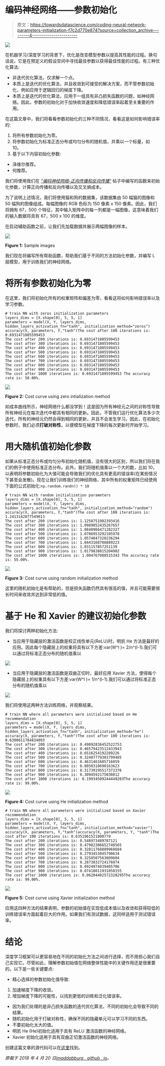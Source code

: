 # 编码神经网络——参数初始化

> 原文：<https://towardsdatascience.com/coding-neural-network-parameters-initialization-f7c2d770e874?source=collection_archive---------4----------------------->

![](img/f6d5d3016b25a7929e64235898b85d9e.png)

在机器学习/深度学习的背景下，优化是改变模型参数以提高其性能的过程。换句话说，它是在预定义的假设空间中寻找最佳参数以获得最佳性能的过程。有三种优化算法:

*   非迭代优化算法，仅求解一个点。
*   本质上是迭代的优化算法，并且收敛到可接受的解决方案，而不管参数初始化，例如应用于逻辑回归的梯度下降。
*   本质上是迭代的优化算法，应用于一组具有非凸损失函数的问题，如神经网络。因此，参数的初始化对于加快收敛速度和降低错误率起着至关重要的作用。

在这篇文章中，我们将看看参数初始化的三种不同情况，看看这是如何影响错误率的:

1.  将所有参数初始化为零。
2.  将参数初始化为标准正态分布或均匀分布的随机值，并乘以一个标量，如 10。
3.  基于以下内容初始化参数:

*   泽维尔推荐。
*   何推荐。

我们将使用我们在 [*“编码神经网络-正向传播和反向传播”*](/coding-neural-network-forward-propagation-and-backpropagtion-ccf8cf369f76) 帖子中编写的函数来初始化参数，计算正向传播和反向传播以及交叉熵成本。

为了说明上述情况，我们将使用猫和狗的数据集，该数据集由 50 幅猫的图像和 50 幅狗的图像组成。每幅图像的 RGB 色标为 150 像素 x 150 像素。因此，我们将拥有 67，500 个特征，其中输入矩阵中的每一列都是一幅图像，这意味着我们的输入数据将具有 67，500 x 100 的维度。

在启动辅助函数之前，让我们先加载数据并展示两幅图像的样本。

![](img/fe809256b66aff2468055759cfc935bf.png)

**Figure 1:** Sample images

我们现在将编写所有帮助函数，帮助我们基于不同的方法初始化参数，并编写 L 层模型，用于训练我们的神经网络。

# 将所有参数初始化为零

在这里，我们将初始化所有的权重矩阵和偏差为零，看看这将如何影响错误率以及学习参数。

```
# train NN with zeros initialization parameters
layers_dims = [X.shape[0], 5, 5, 1]
parameters = model(X, Y, layers_dims, hidden_layers_activation_fn="tanh", initialization_method="zeros") accuracy(X, parameters, Y,"tanh")The cost after 100 iterations is: 0.6931471805599453
The cost after 200 iterations is: 0.6931471805599453
The cost after 300 iterations is: 0.6931471805599453
The cost after 400 iterations is: 0.6931471805599453
The cost after 500 iterations is: 0.6931471805599453
The cost after 600 iterations is: 0.6931471805599453
The cost after 700 iterations is: 0.6931471805599453
The cost after 800 iterations is: 0.6931471805599453
The cost after 900 iterations is: 0.6931471805599453
The cost after 1000 iterations is: 0.6931471805599453 The accuracy rate is: 50.00%.
```

![](img/1ab9aab905b58d159bedb0abd2ea134b.png)

**Figure 2:** Cost curve using zero intialization method

如成本曲线所示，神经网络什么都没学到！这是因为所有神经元之间的对称性导致所有神经元在每次迭代中都具有相同的更新。因此，不管我们运行优化算法多少次迭代，所有的神经元仍然会得到相同的更新，并且不会发生学习。因此，在初始化参数时，我们必须**打破对称性**，以便模型在梯度下降的每次更新时开始学习。

# 用大随机值初始化参数

如果从标准正态分布或均匀分布初始化随机值，没有很大的区别，所以我们将在我们的例子中使用标准正态分布。此外，我们将随机值乘以一个大的数，比如 10，以表明将参数初始化为大值可能会导致我们的优化具有更高的错误率(在某些情况下甚至会发散)。现在让我们训练我们的神经网络，其中所有的权重矩阵已经使用下面的公式初始化:`np.random.randn() * 10`

```
# train NN with random initialization parameters
layers_dims = [X.shape[0], 5, 5, 1]
parameters = model(X, Y, layers_dims, hidden_layers_activation_fn="tanh", initialization_method="random") accuracy(X, parameters, Y,"tanh")The cost after 100 iterations is: 1.2413142077549013
The cost after 200 iterations is: 1.1258751902393416
The cost after 300 iterations is: 1.0989052435267657
The cost after 400 iterations is: 1.0840966471282327
The cost after 500 iterations is: 1.0706953292105978
The cost after 600 iterations is: 1.0574847320236294
The cost after 700 iterations is: 1.0443168708889223
The cost after 800 iterations is: 1.031157857251139
The cost after 900 iterations is: 1.0179838815204902
The cost after 1000 iterations is: 1.004767088515343 The accuracy rate is: 55.00%.
```

![](img/6e310b9a366985366ad827cc5e124f15.png)

**Figure 3:** Cost curve using random initialization method

这里的随机初始化是有帮助的，但是损失函数仍然具有很高的值，并且可能需要很长时间来收敛并达到非常低的值。

# 基于 He 和 Xavier 的建议初始化参数

我们将探讨两种初始化方法:

*   当应用于隐藏层的激活函数是校正线性单元(ReLU)时，明凯 He 方法是最好的应用。因此每个隐藏层上的权重将具有以下方差:var(W^l )= 2/n^(l-1).我们可以通过将标准正态分布的随机值乘以

![](img/9d73a790c7bc3ae48fd5c5d0aabde918.png)

*   当应用于隐藏层的激活函数是双曲正切时，最好应用 Xavier 方法，使得每个隐藏层上的权重具有以下方差:var(W^l )= 1/n^(l-1).我们可以通过将标准正态分布的随机值乘以

![](img/818d7d086375555c33d9708d5352c498.png)

我们将使用这两种方法训练网络，并观察结果。

```
# train NN where all parameters were initialized based on He recommendation
layers_dims = [X.shape[0], 5, 5, 1]
parameters = model(X, Y, layers_dims, hidden_layers_activation_fn="tanh", initialization_method="he") accuracy(X, parameters, Y,"tanh")The cost after 100 iterations is: 0.6300611704834093
The cost after 200 iterations is: 0.49092836452522753
The cost after 300 iterations is: 0.46579423512433943
The cost after 400 iterations is: 0.6516254192289226
The cost after 500 iterations is: 0.32487779301799485
The cost after 600 iterations is: 0.4631461605716059
The cost after 700 iterations is: 0.8050310690163623
The cost after 800 iterations is: 0.31739195517372376
The cost after 900 iterations is: 0.3094592175030812
The cost after 1000 iterations is: 0.19934509244449203The accuracy rate is: 99.00%.
```

![](img/13771b18e486cc35d6c24640c2a7aeb5.png)

**Figure 4:** Cost curve using He initialization method

```
# train NN where all parameters were initialized based on Xavier recommendation
layers_dims = [X.shape[0], 5, 5, 1]
parameters = model(X, Y, layers_dims, hidden_layers_activation_fn="tanh", initialization_method="xavier") accuracy(X, parameters, Y,"tanh")accuracy(X, parameters, Y, "tanh")The cost after 100 iterations is: 0.6351961521800779
The cost after 200 iterations is: 0.548973489787121
The cost after 300 iterations is: 0.47982386652748565
The cost after 400 iterations is: 0.32811768889968684
The cost after 500 iterations is: 0.2793453045790634
The cost after 600 iterations is: 0.3258507563809604
The cost after 700 iterations is: 0.2873032724176074
The cost after 800 iterations is: 0.0924974839405706
The cost after 900 iterations is: 0.07418011931058155
The cost after 1000 iterations is: 0.06204402572328295The accuracy rate is: 99.00%.
```

![](img/5041523410038b0aaff27d4d9654e7c8.png)

**Figure 5:** Cost curve using Xavier initialization method

应用这四种方法的结果表明，参数的初始值在实现低成本值以及收敛和获得较低的训练错误率方面起着巨大的作用。如果我们有测试数据，这同样适用于测试错误率。

# 结论

深度学习框架可以更容易地在不同的初始化方法之间进行选择，而不用担心我们自己实现它。尽管如此，理解参数初始值在网络整体性能中的关键作用还是很重要的。以下是一些关键要点:

*   精心选择的参数初始化值导致:

1.  加速梯度下降的收敛。
2.  增加梯度下降的可能性，以找到更低的训练和泛化错误率。

*   因为我们处理的是非凸损失函数的迭代优化算法，不同的初始化会导致不同的结果。
*   随机初始化用于打破对称性，确保不同的隐藏单元可以学习不同的东西。
*   不要初始化太大的值。
*   明凯 He (He)初始化适用于具有 ReLU 激活函数的神经网络。
*   Xavier 初始化适用于具有双曲正切激活函数的神经网络。

创建这篇文章的源代码可以在[这里](https://github.com/ImadDabbura/blog-posts/blob/master/notebooks/Coding-Neural-Network-Parameters-Initialization.ipynb)找到。

*原载于 2018 年 4 月 20 日*[*imaddabbura . github . io*](https://imaddabbura.github.io/posts/coding-nn/param-initialization/Coding-Neural-Network-Parameters-Initialization.html)*。*
